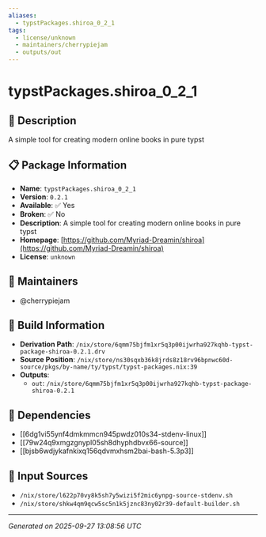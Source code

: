 ```yaml
---
aliases:
  - typstPackages.shiroa_0_2_1
tags:
  - license/unknown
  - maintainers/cherrypiejam
  - outputs/out
---
```


# typstPackages.shiroa_0_2_1

## 📝 Description

A simple tool for creating modern online books in pure typst

## 📋 Package Information

- **Name**: `typstPackages.shiroa_0_2_1`
- **Version**: `0.2.1`
- **Available**: ✅ Yes
- **Broken**: ✅ No
- **Description**: A simple tool for creating modern online books in pure typst
- **Homepage**: [https://github.com/Myriad-Dreamin/shiroa](https://github.com/Myriad-Dreamin/shiroa)
- **License**: `unknown`
## 👥 Maintainers

- @cherrypiejam


## 🔧 Build Information

- **Derivation Path**: `/nix/store/6qmm75bjfm1xr5q3p00ijwrha927kqhb-typst-package-shiroa-0.2.1.drv`
- **Source Position**: `/nix/store/ns30sqxb36k8jrds8z18rv96bpnwc60d-source/pkgs/by-name/ty/typst/typst-packages.nix:39`
- **Outputs**:
  - `out`:  `/nix/store/6qmm75bjfm1xr5q3p00ijwrha927kqhb-typst-package-shiroa-0.2.1`

## 🔗 Dependencies

- [[6dg1vi55ynf4dmkmmcn945pwdz010s34-stdenv-linux]]
- [[79w24q9xmgzgnypl05sh8dhyphdbvx66-source]]
- [[bjsb6wdjykafnkixq156qdvmxhsm2bai-bash-5.3p3]]

## 📁 Input Sources

- `/nix/store/l622p70vy8k5sh7y5wizi5f2mic6ynpg-source-stdenv.sh`
- `/nix/store/shkw4qm9qcw5sc5n1k5jznc83ny02r39-default-builder.sh`

---
*Generated on 2025-09-27 13:08:56 UTC*
